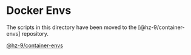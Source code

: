 # Docker Envs

The scripts in this directory have been moved to the [@hz-9/container-envs] repository.

[@hz-9/container-envs](https://github.com/hz-9/container-envs)
